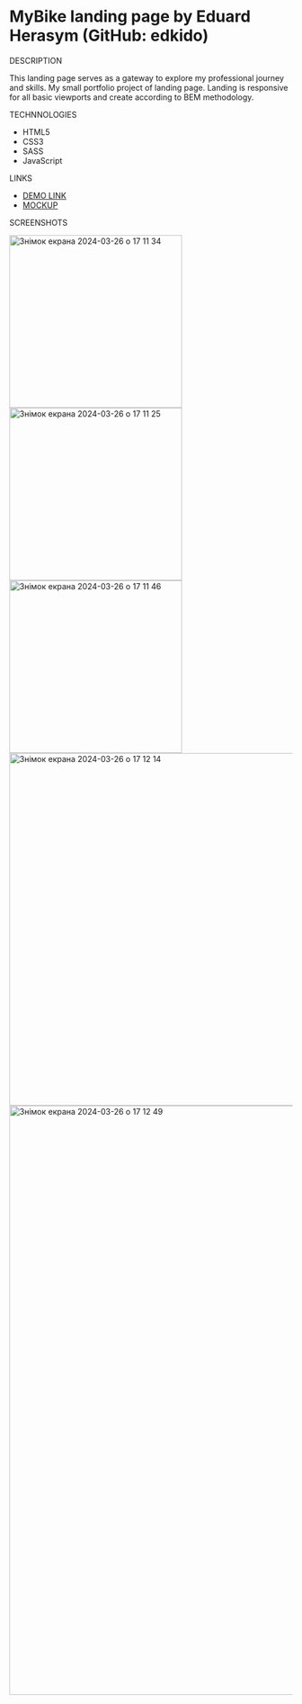 # MyBike landing page by Eduard Herasym (GitHub: edkido)
DESCRIPTION

  This landing page serves as a gateway to explore my professional journey and skills.
  My small portfolio project of landing page.
  Landing is responsive for all basic viewports and create according to BEM methodology.

TECHNNOLOGIES
  - HTML5
  - CSS3
  - SASS
  - JavaScript

LINKS
  - [DEMO LINK](https://edkido.github.io/mybike-landing/)
  - [MOCKUP](https://www.figma.com/file/NZQAIydtHo5QkINyGLHNcq/BIKE-New-Version?type=design&node-id=0-1&mode=design&t=5ythoiD4MF9kIuGZ-0)

SCREENSHOTS

<img width="307" alt="Знімок екрана 2024-03-26 о 17 11 34" src="https://github.com/edkido/mybike-landing/assets/112867892/0778c45c-15e5-4939-a11f-d39c0f6aa977">
<img width="307" alt="Знімок екрана 2024-03-26 о 17 11 25" src="https://github.com/edkido/mybike-landing/assets/112867892/95648a1b-e814-4b1f-80f4-5dbcdc8aa14a">
<img width="307" alt="Знімок екрана 2024-03-26 о 17 11 46" src="https://github.com/edkido/mybike-landing/assets/112867892/fb651c22-8450-41af-9d65-ce1e21fd3f38">
<img width="627" alt="Знімок екрана 2024-03-26 о 17 12 14" src="https://github.com/edkido/mybike-landing/assets/112867892/c39c9569-05a9-45cf-bc69-51683f4f3529">
<img width="1048" alt="Знімок екрана 2024-03-26 о 17 12 49" src="https://github.com/edkido/mybike-landing/assets/112867892/7c1d96ca-962d-4870-aadf-e0a5fa5d1667">
